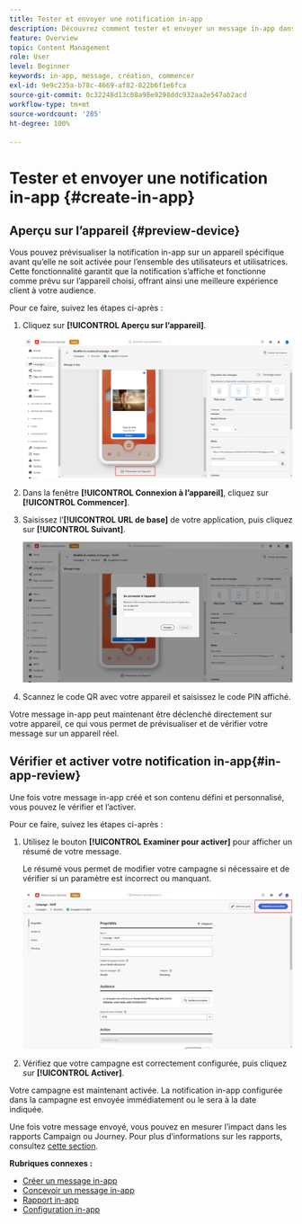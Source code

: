 ```yaml
---
title: Tester et envoyer une notification in-app
description: Découvrez comment tester et envoyer un message in-app dans Journey Optimizer.
feature: Overview
topic: Content Management
role: User
level: Beginner
keywords: in-app, message, création, commencer
exl-id: 9e9c235a-b78c-4669-af82-822b6f1e6fca
source-git-commit: 0c32248d13c08a98e9298ddc932aa2e547ab2acd
workflow-type: tm+mt
source-wordcount: '285'
ht-degree: 100%

---
```


# Tester et envoyer une notification in-app {#create-in-app}

## Aperçu sur l’appareil {#preview-device}

Vous pouvez prévisualiser la notification in-app sur un appareil spécifique avant qu’elle ne soit activée pour l’ensemble des utilisateurs et utilisatrices. Cette fonctionnalité garantit que la notification s’affiche et fonctionne comme prévu sur l’appareil choisi, offrant ainsi une meilleure expérience client à votre audience.

Pour ce faire, suivez les étapes ci-après :

1. Cliquez sur **[!UICONTROL Aperçu sur l’appareil]**.

   ![](assets/in_app_create_6.png)

1. Dans la fenêtre **[!UICONTROL Connexion à l’appareil]**, cliquez sur **[!UICONTROL Commencer]**.

1. Saisissez l’**[!UICONTROL URL de base]** de votre application, puis cliquez sur **[!UICONTROL Suivant]**.

   ![](assets/in_app_create_7.png)

1. Scannez le code QR avec votre appareil et saisissez le code PIN affiché.

Votre message in-app peut maintenant être déclenché directement sur votre appareil, ce qui vous permet de prévisualiser et de vérifier votre message sur un appareil réel.

## Vérifier et activer votre notification in-app{#in-app-review}

Une fois votre message in-app créé et son contenu défini et personnalisé, vous pouvez le vérifier et l’activer.

Pour ce faire, suivez les étapes ci-après :

1. Utilisez le bouton **[!UICONTROL Examiner pour activer]** pour afficher un résumé de votre message.

   Le résumé vous permet de modifier votre campagne si nécessaire et de vérifier si un paramètre est incorrect ou manquant.

   ![](assets/in_app_create_5.png)

1. Vérifiez que votre campagne est correctement configurée, puis cliquez sur **[!UICONTROL Activer]**.

Votre campagne est maintenant activée. La notification in-app configurée dans la campagne est envoyée immédiatement ou le sera à la date indiquée.

Une fois votre message envoyé, vous pouvez en mesurer l’impact dans les rapports Campaign ou Journey. Pour plus d’informations sur les rapports, consultez [cette section](../reports/campaign-global-report.md#inapp-report).

**Rubriques connexes :**

* [Créer un message in-app](create-in-app.md)
* [Concevoir un message in-app](design-in-app.md)
* [Rapport in-app](../reports/campaign-global-report.md#inapp-report)
* [Configuration in-app](inapp-configuration.md)
